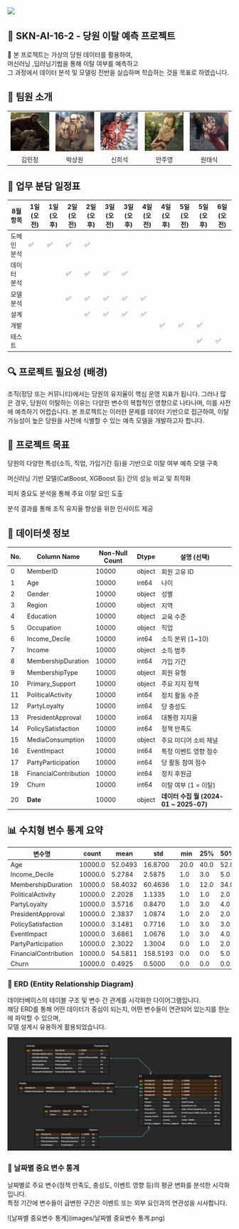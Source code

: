 <img src="https://capsule-render.vercel.app/api?type=waving&color=0C356A&height=200&text=SKN%20AI%20캠프%2016기%202차%20프로젝트&fontColor=ffffff&fontSize=50" />

## 📌 SKN-AI-16-2 - 당원 이탈 예측 프로젝트

🧪 본 프로젝트는 가상의 당원 데이터를 활용하여,  
머신러닝 ,딥러닝기법을 통해 이탈 여부를 예측하고  
그 과정에서 데이터 분석 및 모델링 전반을 실습하며 학습하는 것을 목표로 하였습니다.

## 👥 팀원 소개

<table>
  <tr align="center">
    <td><img src="https://raw.githubusercontent.com/sang-won-Park05/SKN-AI-16-2-/main/images/김민정.png" width="100"/></td>
    <td><img src="https://raw.githubusercontent.com/sang-won-Park05/SKN-AI-16-2-/main/images/박상원.jpeg" width="100"/></td>
    <td><img src="https://raw.githubusercontent.com/sang-won-Park05/SKN-AI-16-2-/main/images/신희석.png" width="100"/></td>
    <td><img src="https://raw.githubusercontent.com/sang-won-Park05/SKN-AI-16-2-/main/images/안주영.png" width="100"/></td>
    <td><img src="https://raw.githubusercontent.com/sang-won-Park05/SKN-AI-16-2-/main/images/원태식.png" width="100"/></td>
  </tr>
  <tr align="center">
    <td>김민정</td>
    <td>박상원</td>
    <td>신희석</td>
    <td>안주영</td>
    <td>원태식</td>
  </tr>
</table>

## 📅 업무 분담 일정표

| 8월 항목       | 1일(오전) | 1일(오후) | 2일(오전) | 2일(오후) | 3일(오전) | 3일(오후) | 4일(오전) | 4일(오후) | 5일(오전) | 5일(오후) | 6일(오전) |
|----------------|-----------|-----------|-----------|-----------|-----------|-----------|-----------|-----------|-----------|-----------|-----------|
| 도메인 분석    | ✅        | ✅        |     ✅       |     ✅       |           |           |           |           |           |           |           |
| 데이터 분석    |           |           | ✅        | ✅        | ✅        |     ✅       |           |           |           |           |           |
| 모델 분석      |           |           |     ✅       |     ✅       | ✅        | ✅        | ✅        |         |         |         |         |
| 설계           |           |           |           |      ✅      |      ✅      |      ✅      |      ✅       |            |            |            |           |
| 개발           |           |           |           |           |           |           |           |     ✅       |      ✅      |     ✅       |           |
| 테스트         |           |           |           |           |           |           |           |           |           |     ✅       |     ✅       |


## 🔍 프로젝트 필요성 (배경)

조직(정당 또는 커뮤니티)에서는 당원의 유지율이 핵심 운영 지표가 됩니다.
그러나 많은 경우, 당원이 이탈하는 이유는 다양한 변수의 복합적인 영향으로 나타나며,
이를 사전에 예측하기 어렵습니다.
본 프로젝트는 이러한 문제를 데이터 기반으로 접근하여,
이탈 가능성이 높은 당원을 사전에 식별할 수 있는 예측 모델을 개발하고자 합니다.

## 🎯 프로젝트 목표

당원의 다양한 특성(소득, 직업, 가입기간 등)을 기반으로 이탈 여부 예측 모델 구축

머신러닝 기반 모델(CatBoost, XGBoost 등) 간의 성능 비교 및 최적화

피처 중요도 분석을 통해 주요 이탈 요인 도출

분석 결과를 통해 조직 유지율 향상을 위한 인사이트 제공


## 📄 데이터셋 정보
| No. | Column Name           | Non-Null Count | Dtype  | 설명 (선택)                           |
| --- | --------------------- | -------------- | ------ | --------------------------------- |
| 0   | MemberID              | 10000          | object | 회원 고유 ID                          |
| 1   | Age                   | 10000          | int64  | 나이                                |
| 2   | Gender                | 10000          | object | 성별                                |
| 3   | Region                | 10000          | object | 지역                                |
| 4   | Education             | 10000          | object | 교육 수준                             |
| 5   | Occupation            | 10000          | object | 직업                                |
| 6   | Income\_Decile        | 10000          | int64  | 소득 분위 (1\~10)                     |
| 7   | Income                | 10000          | object | 소득 범주                             |
| 8   | MembershipDuration    | 10000          | int64  | 가입 기간                             |
| 9   | MembershipType        | 10000          | object | 회원 유형                             |
| 10  | Primary\_Support      | 10000          | object | 주요 지지 정책                          |
| 11  | PoliticalActivity     | 10000          | int64  | 정치 활동 수준                          |
| 12  | PartyLoyalty          | 10000          | int64  | 당 충성도                             |
| 13  | PresidentApproval     | 10000          | int64  | 대통령 지지율                           |
| 14  | PolicySatisfaction    | 10000          | int64  | 정책 만족도                            |
| 15  | MediaConsumption      | 10000          | object | 주요 미디어 소비 채널                      |
| 16  | EventImpact           | 10000          | int64  | 특정 이벤트 영향 점수                      |
| 17  | PartyParticipation    | 10000          | int64  | 당 활동 참여 점수                        |
| 18  | FinancialContribution | 10000          | int64  | 정치 후원금                            |
| 19  | Churn                 | 10000          | int64  | 이탈 여부 (1 = 이탈)                    |
| 20  | **Date**              | 10000          | object | **데이터 수집 월 (2024-01 \~ 2025-07)** |


## 📊 수치형 변수 통계 요약
| 변수명                   | count   | mean    | std      | min  | 25%  | 50%  | 75%  | max    |
| --------------------- | ------- | ------- | -------- | ---- | ---- | ---- | ---- | ------ |
| Age                   | 10000.0 | 52.0493 | 16.8700  | 20.0 | 40.0 | 52.0 | 64.0 | 87.0   |
| Income\_Decile        | 10000.0 | 5.2784  | 2.5875   | 1.0  | 3.0  | 5.0  | 7.0  | 10.0   |
| MembershipDuration    | 10000.0 | 58.4032 | 60.4636  | 1.0  | 12.0 | 34.0 | 91.0 | 239.0  |
| PoliticalActivity     | 10000.0 | 2.2028  | 1.1335   | 1.0  | 1.0  | 2.0  | 3.0  | 5.0    |
| PartyLoyalty          | 10000.0 | 3.5716  | 0.8470   | 1.0  | 3.0  | 4.0  | 4.0  | 5.0    |
| PresidentApproval     | 10000.0 | 2.3837  | 1.0874   | 1.0  | 2.0  | 2.0  | 3.0  | 5.0    |
| PolicySatisfaction    | 10000.0 | 3.1481  | 0.7716   | 1.0  | 3.0  | 3.0  | 4.0  | 5.0    |
| EventImpact           | 10000.0 | 3.6861  | 1.0676   | 1.0  | 3.0  | 4.0  | 5.0  | 5.0    |
| PartyParticipation    | 10000.0 | 2.3022  | 1.3004   | 0.0  | 1.0  | 2.0  | 3.0  | 7.0    |
| FinancialContribution | 10000.0 | 54.5811 | 158.5193 | 0.0  | 0.0  | 5.0  | 45.0 | 2700.0 |
| Churn                 | 10000.0 | 0.4925  | 0.5000   | 0.0  | 0.0  | 0.0  | 1.0  | 1.0    |

### 🔹 ERD (Entity Relationship Diagram)

데이터베이스의 테이블 구조 및 변수 간 관계를 시각화한 다이어그램입니다.  
해당 ERD를 통해 어떤 데이터가 중심이 되는지, 어떤 변수들이 연관되어 있는지를 한눈에 파악할 수 있으며,  
모델 설계시 유용하게 활용되었습니다.

![ERD](images/ERD.png)

### 🔹 날짜별 중요 변수 통계
날짜별로 주요 변수(정책 만족도, 충성도, 이벤트 영향 등)의 평균 변화를 분석한 시각화입니다.  
특정 기간에 변수들이 급변한 구간은 이벤트 또는 외부 요인과의 연관성을 시사합니다.

![날짜별 중요변수 통계](images/날짜별 중요변수 통계.png)
